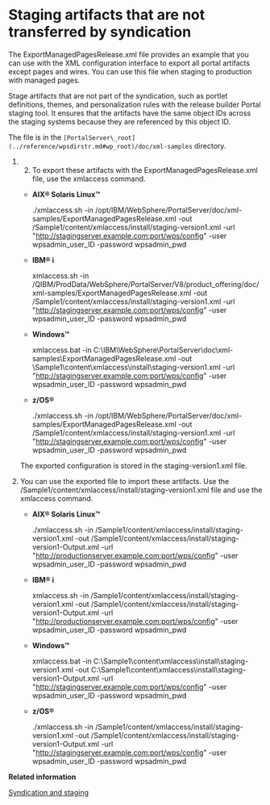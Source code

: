 # Staging artifacts that are not transferred by syndication

The ExportManagedPagesRelease.xml file provides an example that you can use with the XML configuration interface to export all portal artifacts except pages and wires. You can use this file when staging to production with managed pages.

Stage artifacts that are not part of the syndication, such as portlet definitions, themes, and personalization rules with the release builder Portal staging tool. It ensures that the artifacts have the same object IDs across the staging systems because they are referenced by this object ID.

The file is in the `[PortalServer\_root](../reference/wpsdirstr.md#wp_root)/doc/xml-samples` directory.

1.  2.  To export these artifacts with the ExportManagedPagesRelease.xml file, use the xmlaccess command.

    -   **AIX® Solaris Linux™**

        ./xmlaccess.sh -in /opt/IBM/WebSphere/PortalServer/doc/xml-samples/ExportManagedPagesRelease.xml -out /Sample1/content/xmlaccess/install/staging-version1.xml -url "http://stagingserver.example.com:port/wps/config" -user wpsadmin\_user\_ID -password wpsadmin\_pwd

    -   **IBM® i**

        xmlaccess.sh -in /QIBM/ProdData/WebSphere/PortalServer/V8/product\_offering/doc/xml-samples/ExportManagedPagesRelease.xml -out /Sample1/content/xmlaccess/install/staging-version1.xml -url "http://stagingserver.example.com:port/wps/config" -user wpsadmin\_user\_ID -password wpsadmin\_pwd

    -   **Windows™**

        xmlaccess.bat -in C:\\IBM\\WebSphere\\PortalServer\\doc\\xml-samples\\ExportManagedPagesRelease.xml -out \\Sample1\\content\\xmlaccess\\install\\staging-version1.xml -url "http://stagingserver.example.com:port/wps/config" -user wpsadmin\_user\_ID -password wpsadmin\_pwd

    -   **z/OS®**

        ./xmlaccess.sh -in /opt/IBM/WebSphere/PortalServer/doc/xml-samples/ExportManagedPagesRelease.xml -out /Sample1/content/xmlaccess/install/staging-version1.xml -url "http://stagingserver.example.com:port/wps/config" -user wpsadmin\_user\_ID -password wpsadmin\_pwd

    The exported configuration is stored in the staging-version1.xml file.

3.  You can use the exported file to import these artifacts. Use the /Sample1/content/xmlaccess/install/staging-version1.xml file and use the xmlaccess command.

    -   **AIX® Solaris Linux™**

        ./xmlaccess.sh -in /Sample1/content/xmlaccess/install/staging-version1.xml -out /Sample1/content/xmlaccess/install/staging-version1-Output.xml -url "http://productionserver.example.com:port/wps/config" -user wpsadmin\_user\_ID -password wpsadmin\_pwd

    -   **IBM® i**

        xmlaccess.sh -in /Sample1/content/xmlaccess/install/staging-version1.xml -out /Sample1/content/xmlaccess/install/staging-version1-Output.xml -url "http://productionserver.example.com:port/wps/config" -user wpsadmin\_user\_ID -password wpsadmin\_pwd

    -   **Windows™**

        xmlaccess.bat -in C:\\Sample1\\content\\xmlaccess\\install\\staging-version1.xml -out C:\\Sample1\\content\\xmlaccess\\install\\staging-version1-Output.xml -url "http://stagingserver.example.com:port/wps/config" -user wpsadmin\_user\_ID -password wpsadmin\_pwd

    -   **z/OS®**

        ./xmlaccess.sh -in /Sample1/content/xmlaccess/install/staging-version1.xml -out /Sample1/content/xmlaccess/install/staging-version1-Output.xml -url "http://stagingserver.example.com:port/wps/config" -user wpsadmin\_user\_ID -password wpsadmin\_pwd



**Related information**  


[Syndication and staging](../deploy/dep_up_syn.md)

